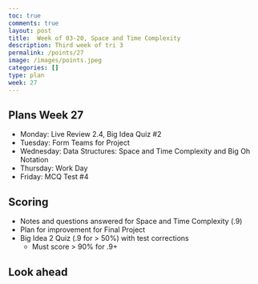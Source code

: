 ```yaml
---
toc: true
comments: true
layout: post
title:  Week of 03-20, Space and Time Complexity
description: Third week of tri 3
permalink: /points/27
image: /images/points.jpeg
categories: []
type: plan
week: 27
---
```


## Plans Week 27
> 
- Monday: Live Review 2.4, Big Idea Quiz #2
- Tuesday: Form Teams for Project
- Wednesday: Data Structures: Space and Time Complexity and Big Oh Notation
- Thursday: Work Day 
- Friday: MCQ Test #4

## Scoring
- Notes and questions answered for Space and Time Complexity (.9)
- Plan for improvement for Final Project 
- Big Idea 2 Quiz (.9 for > 50%) with test corrections 
    - Must score > 90% for .9+

## Look ahead
> 